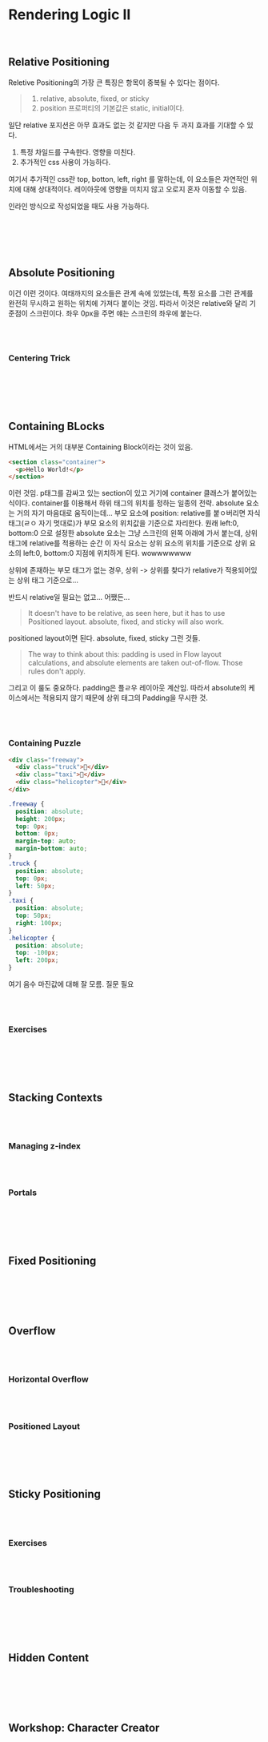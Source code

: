 # Rendering Logic II

</br>

## Relative Positioning
Reletive Positioning의  가장 큰 특징은 항목이 중복될 수 있다는 점이다.
> 1. relative, absolute, fixed, or sticky
> 2. position 프로퍼티의 기본값은 static, initial이다. 

일단 relative 포지션은 아무 효과도 없는 것 같지만 다음 두 과지 효과를 기대할 수 있다.

1. 특정 차일드를 구속한다. 영향을 미친다.
2. 추가적인 css 사용이 가능하다. 

여기서 추가적인 css란 top, botton, left, right 를 말하는데, 이 요소들은 자연적인 위치에 대해 상대적이다.  레이아웃에 영향을 미치지 않고 오로지 혼자 이동할 수 있음. 

인라인 방식으로 작성되었을 때도 사용 가능하다.

</br>
</br>
</br>
</br>

## Absolute Positioning
이건 이런 것이다. 여태까지의 요소들은 관계 속에 있었는데, 특정 요소를 그런 관계를 완전히 무시하고 원하는 위치에 가져다 붙이는 것임. 따라서 이것은 relative와 달리 기준점이 스크린이다. 좌우 0px을 주면 얘는 스크린의 좌우에 붙는다. 

</br>
</br>

### Centering Trick

</br>
</br>
</br>
</br>

## Containing BLocks
HTML에서는 거의 대부분 Containing Block이라는 것이 있음. 

```html
<section class="container">
  <p>Hello World!</p>
</section>
```
이런 것임. p태그를 감싸고 있는 section이 있고 거기에 container 클래스가 붙어있는 식이다. container를 이용해서 하위 태그의 위치를 정하는 일종의 전략. absolute 요소는 거의 자기 마음대로 움직이는데... 부모 요소에 position: relative를 붙ㅇ버리면 자식 태그(ㄹㅇ 자기 멋대로)가 부모 요소의 위치값을 기준으로 자리한다. 원래 left:0, bottom:0 으로 설정한 absolute 요소는 그냥 스크린의 왼쪽 아래에 가서 붙는데, 상위 태그에 relative를 적용하는 순간 이 자식 요소는 상위 요소의 위치를 기준으로 상위 요소의 left:0, bottom:0 지점에 위치하게 된다. wowwwwwww

상위에 존재하는 부모 태그가 없는 경우, 상위 -> 상위를 찾다가 relative가 적용되어있는 상위 태그 기준으로...

반드시 relative일 필요는 없고... 어쨌든...
> It doesn't have to be relative, as seen here, but it has to use Positioned layout. absolute, fixed, and sticky will also work.

positioned layout이면 된다. absolute, fixed, sticky 그런 것들.

> The way to think about this: padding is used in Flow layout calculations, and absolute elements are taken out-of-flow. Those rules don't apply.

그리고 이 룰도 중요하다. padding은 플ㄹ우 레이아웃 계산임. 따라서 absolute의 케이스에서는 적용되지 않기 때문에 상위 태그의 Padding을 무시한 것.


</br>
</br>

### Containing Puzzle
```html
<div class="freeway">
  <div class="truck">🚛</div>
  <div class="taxi">🚕</div>
  <div class="helicopter">🚁</div>
</div>
```
```css
.freeway {
  position: absolute;
  height: 200px;
  top: 0px;
  bottom: 0px;
  margin-top: auto;
  margin-bottom: auto;
}
.truck {
  position: absolute;
  top: 0px;
  left: 50px;
}
.taxi {
  position: absolute;
  top: 50px;
  right: 100px;
}
.helicopter {
  position: absolute;
  top: -100px;
  left: 200px;
}
```

여기 음수 마진값에 대해 잘 모름. 
질문 필요

</br>
</br>

### Exercises



</br>
</br>
</br>
</br>

## Stacking Contexts

</br>
</br>

### Managing z-index

</br>
</br>

### Portals



</br>
</br>
</br>
</br>

## Fixed Positioning



</br>
</br>
</br>
</br>

## Overflow

</br>
</br>

### Horizontal Overflow

</br>
</br>

### Positioned Layout



</br>
</br>
</br>
</br>

## Sticky Positioning

</br>
</br>

### Exercises

</br>
</br>

### Troubleshooting



</br>
</br>
</br>
</br>

## Hidden Content



</br>
</br>
</br>
</br>

## Workshop: Character Creator


